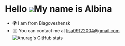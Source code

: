 Hello ![](https://user-images.githubusercontent.com/18350557/176309783-0785949b-9127-417c-8b55-ab5a4333674e.gif)My name is Albina
=============================================================================================================================

*   🌍 I am from Blagoveshensk
*   ✉️ You can contact me at [lisa09122004@gmail.com](mailto:lisa09122004@gmail.com)
![Anurag's GitHub stats](https://github-readme-stats.vercel.app/api?alechka09=AParovyshnaya&theme=cobalt&show_icons=true)

